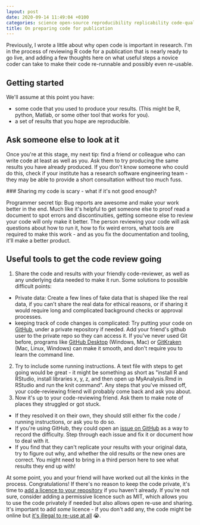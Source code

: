 ```yaml
---
layout: post
date: 2020-09-14 11:49:04 +0100
categories: science open-source reproducibility replicability code-quality
title: On preparing code for publication
---
```


Previously, I wrote a little about why open code is important in research. I'm in the process of reviewing R code for a publication that is nearly ready to go live, and adding a few thoughts here on what useful steps a novice coder can take to make their code re-runnable and possibly even re-usable.  

## Getting started

We'll assume at this point you have:

- some code that you used to produce your results. (This might be R, python, Matlab, or some other tool that works for you).
- a set of results that you hope are reproducible.

## Ask someone else to look at it

Once you're at this stage, my next tip: find a friend or colleague who can write code at least as well as you. Ask them to try producing the same results you have already produced. If you don't know someone who could do this, check if your institute has a research software engineering team - they may be able to provide a short consultation without too much fuss.

### Sharing my code is scary - what if it's not good enough?

Programmer secret tip: Bug reports are awesome and make your work better in the end. Much like it's helpful to get someone else to proof read a document to spot errors and discontinuities, getting someone else to review your code will only make it better. The person reviewing your code will ask questions about how to run it, how to fix weird errors, what tools are required to make this work - and as you fix the documentation and tooling, it'll make a better product.

## Useful tools to get the code review going

1. Share the code and results with your friendly code-reviewer, as well as any underlying data needed to make it run. Some solutions to possible difficult points:
  - Private data: Create a few lines of fake data that is shaped like the real data, if you can't share the real data for ethical reasons, or if sharing it would require long and complicated background checks or approval processes.
  - keeping track of code changes is complicated: Try putting your code on [GitHub](https://github.com/), under a private repository if needed. Add your friend's github user to the private repo so they can access it. If you've never used Git before, programs like [GitHub Desktop](https://desktop.github.com/) (Windows, Mac) or [GitKraken](https://www.gitkraken.com/download) (Mac, Linux, Windows) can make it smooth, and don't require you to learn the command line.
2. Try to include some running instructions. A text file with steps to get going would be great - it might be something as short as "install R and RStudio, install libraries x, y, z, and then open up MyAnalysis.Rmd in RStudio and run the knit command". Any steps that you've missed off, your code-reviewing friend will probably come back and ask you about.  
3. Now it's up to your code-reviewing friend. Ask them to make note of places they struggled or got stuck.
  - If they resolved it on their own, they should still either fix the code / running instructions, or ask you to do so.
  - If you're using GitHub, they could open an [issue on GitHub](https://guides.github.com/features/issues/) as a way to record the difficulty. Step through each issue and fix it or document how to deal with it.
  - If you find that they can't replicate your results with your original data, try to figure out why, and whether the old results or the new ones are correct. You might need to bring in a third person here to see what results they end up with!

At some point, you and your friend will have worked out all the kinks in the process. Congratulations! If there's no reason to keep the code private, it's time to [add a licence to your repository](https://choosealicense.com/) if you haven't already. If you're not sure, consider adding a permissive licence such as MIT, which allows you to use the code privately if needed but also allows open re-use and sharing. It's important to add _some_ licence - if you don't add any, the code might be online but [it's illegal to re-use at all](https://choosealicense.com/no-permission/) 😭.

